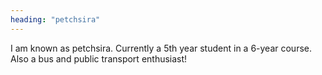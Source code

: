 ```yaml
---
heading: "petchsira"
---
```


I am known as petchsira. Currently a 5th year student in a 6-year course. Also a bus and public transport enthusiast!

